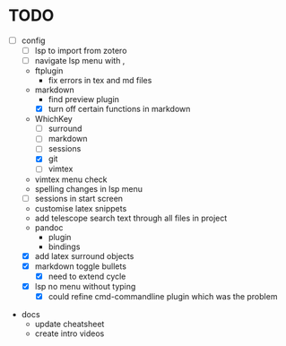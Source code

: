 # TODO

- [ ] config
  - [ ] lsp to import from zotero
  - [ ] navigate lsp menu with <C-j>, <C-k>
  - ftplugin
    - fix errors in tex and md files
  - markdown
    - find preview plugin
    - [x] turn off certain functions in markdown
  - WhichKey
    - [ ] surround
    - [ ] markdown 
    - [ ] sessions
    - [x] git 
    - [ ] vimtex
  - vimtex menu check
  - spelling changes in lsp menu
  - [ ] sessions in start screen
  - customise latex snippets
  - add telescope search text through all files in project
  - pandoc 
    - plugin 
    - bindings
  - [x] add latex surround objects
  - [x] markdown toggle bullets
    - [x] need to extend cycle
  - [x] lsp no menu without typing
    - [x] could refine cmd-commandline plugin which was the problem
- docs
  - update cheatsheet
  - create intro videos

